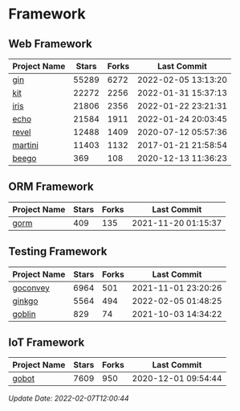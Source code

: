 # Framework

## Web Framework
| Project Name | Stars | Forks | Last Commit |
| ------------ | ----- | ----- | ----------- |
| [gin](https://github.com/gin-gonic/gin) | 55289 | 6272 | 2022-02-05 13:13:20 |
| [kit](https://github.com/go-kit/kit) | 22272 | 2256 | 2022-01-31 15:37:13 |
| [iris](https://github.com/kataras/iris) | 21806 | 2356 | 2022-01-22 23:21:31 |
| [echo](https://github.com/labstack/echo) | 21584 | 1911 | 2022-01-24 20:03:45 |
| [revel](https://github.com/revel/revel) | 12488 | 1409 | 2020-07-12 05:57:36 |
| [martini](https://github.com/go-martini/martini) | 11403 | 1132 | 2017-01-21 21:58:54 |
| [beego](https://github.com/astaxie/beego) | 369 | 108 | 2020-12-13 11:36:23 |

## ORM Framework
| Project Name | Stars | Forks | Last Commit |
| ------------ | ----- | ----- | ----------- |
| [gorm](https://github.com/jinzhu/gorm) | 409 | 135 | 2021-11-20 01:15:37 |

## Testing Framework
| Project Name | Stars | Forks | Last Commit |
| ------------ | ----- | ----- | ----------- |
| [goconvey](https://github.com/smartystreets/goconvey) | 6964 | 501 | 2021-11-01 23:20:26 |
| [ginkgo](https://github.com/onsi/ginkgo) | 5564 | 494 | 2022-02-05 01:48:25 |
| [goblin](https://github.com/franela/goblin) | 829 | 74 | 2021-10-03 14:34:22 |

## IoT Framework
| Project Name | Stars | Forks | Last Commit |
| ------------ | ----- | ----- | ----------- |
| [gobot](https://github.com/hybridgroup/gobot) | 7609 | 950 | 2020-12-01 09:54:44 |

*Update Date: 2022-02-07T12:00:44*